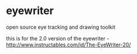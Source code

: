 eyewriter
=========

open source eye tracking and drawing toolkit

this is for the 2.0 version of the eyewriter - http://www.instructables.com/id/The-EyeWriter-20/
